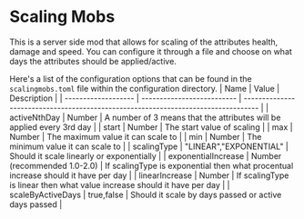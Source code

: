# Scaling Mobs
This is a server side mod that allows for scaling of the attributes health, damage and speed. You can configure it through a file and choose on what days the attributes should be applied/active.

Here's a list of the configuration options that can be found in the `scalingmobs.toml` file within the configuration directory.
| Name                | Value                      | Description                                                                        |
| ------------------- | -------------------------- | ---------------------------------------------------------------------------------- |
| activeNthDay        | Number                     | A number of 3 means that the attributes will be applied every 3rd day              |
| start               | Number                     | The start value of scaling                                                         |
| max                 | Number                     | The maximum value it can scale to                                                  |
| min                 | Number                     | The minimum value it can scale to                                                  |
| scalingType         | "LINEAR","EXPONENTIAL"     | Should it scale linearly or exponentially                                           |
| exponentialIncrease | Number (recommended 1.0-2.0) | If scalingType is exponential then what procentual increase should it have per day |
| linearIncrease      | Number                     | If scalingType is linear then what value increase should it have per day           |
| scaleByActiveDays   | true,false                 | Should it scale by days passed or active days passed                               |
